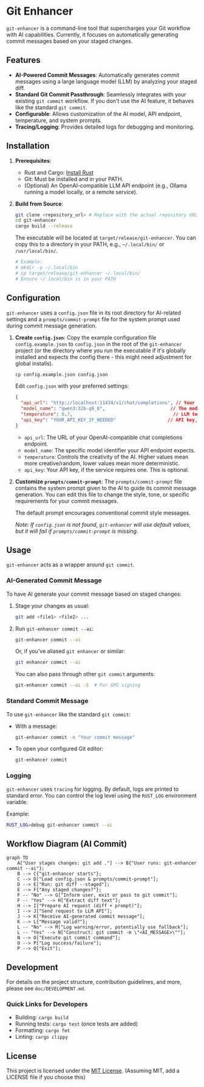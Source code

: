 # Git Enhancer

`git-enhancer` is a command-line tool that supercharges your Git workflow with AI capabilities. Currently, it focuses on automatically generating commit messages based on your staged changes.

## Features

-   **AI-Powered Commit Messages**: Automatically generates commit messages using a large language model (LLM) by analyzing your staged diff.
-   **Standard Git Commit Passthrough**: Seamlessly integrates with your existing `git commit` workflow. If you don't use the AI feature, it behaves like the standard `git commit`.
-   **Configurable**: Allows customization of the AI model, API endpoint, temperature, and system prompts.
-   **Tracing/Logging**: Provides detailed logs for debugging and monitoring.

## Installation

1.  **Prerequisites**:
    *   Rust and Cargo: [Install Rust](https://www.rust-lang.org/tools/install)
    *   Git: Must be installed and in your PATH.
    *   (Optional) An OpenAI-compatible LLM API endpoint (e.g., Ollama running a model locally, or a remote service).

2.  **Build from Source**:
    ```bash
    git clone <repository_url> # Replace with the actual repository URL
    cd git-enhancer
    cargo build --release
    ```
    The executable will be located at `target/release/git-enhancer`. You can copy this to a directory in your PATH, e.g., `~/.local/bin/` or `/usr/local/bin/`.

    ```bash
    # Example:
    # mkdir -p ~/.local/bin
    # cp target/release/git-enhancer ~/.local/bin/
    # Ensure ~/.local/bin is in your PATH
    ```

## Configuration

`git-enhancer` uses a `config.json` file in its root directory for AI-related settings and a `prompts/commit-prompt` file for the system prompt used during commit message generation.

1.  **Create `config.json`**:
    Copy the example configuration file `config.example.json` to `config.json` in the root of the `git-enhancer` project (or the directory where you run the executable if it's globally installed and expects the config there - this might need adjustment for global installs).

    ```bash
    cp config.example.json config.json
    ```

    Edit `config.json` with your preferred settings:
    ```json
    {
      "api_url": "http://localhost:11434/v1/chat/completions", // Your LLM API endpoint
      "model_name": "qwen3:32b-q8_0",                        // The model to use
      "temperature": 0.7,                                     // LLM temperature
      "api_key": "YOUR_API_KEY_IF_NEEDED"                   // API key, if required by your endpoint
    }
    ```
    *   `api_url`: The URL of your OpenAI-compatible chat completions endpoint.
    *   `model_name`: The specific model identifier your API endpoint expects.
    *   `temperature`: Controls the creativity of the AI. Higher values mean more creative/random, lower values mean more deterministic.
    *   `api_key`: Your API key, if the service requires one. This is optional.

2.  **Customize `prompts/commit-prompt`**:
    The `prompts/commit-prompt` file contains the system prompt given to the AI to guide its commit message generation. You can edit this file to change the style, tone, or specific requirements for your commit messages.

    The default prompt encourages conventional commit style messages.

    *Note: If `config.json` is not found, `git-enhancer` will use default values, but it will fail if `prompts/commit-prompt` is missing.*

## Usage

`git-enhancer` acts as a wrapper around `git commit`.

### AI-Generated Commit Message

To have AI generate your commit message based on staged changes:

1.  Stage your changes as usual:
    ```bash
    git add <file1> <file2> ...
    ```
2.  Run `git-enhancer commit --ai`:
    ```bash
    git-enhancer commit --ai
    ```
    Or, if you've aliased `git enhancer` or similar:
    ```bash
    git enhancer commit --ai
    ```

    You can also pass through other `git commit` arguments:
    ```bash
    git-enhancer commit --ai -S  # For GPG signing
    ```

### Standard Commit Message

To use `git-enhancer` like the standard `git commit`:

-   With a message:
    ```bash
    git-enhancer commit -m "Your commit message"
    ```
-   To open your configured Git editor:
    ```bash
    git-enhancer commit
    ```

### Logging

`git-enhancer` uses `tracing` for logging. By default, logs are printed to standard error. You can control the log level using the `RUST_LOG` environment variable.

Example:
```bash
RUST_LOG=debug git-enhancer commit --ai
```

## Workflow Diagram (AI Commit)

```mermaid
graph TD
    A["User stages changes: git add ."] --> B{"User runs: git-enhancer commit --ai"};
    B --> C{"git-enhancer starts"};
    C --> D["Load config.json & prompts/commit-prompt"];
    D --> E["Run: git diff --staged"];
    E --> F{"Any staged changes?"};
    F -- "No" --> G["Inform user, exit or pass to git commit"];
    F -- "Yes" --> H["Extract diff text"];
    H --> I["Prepare AI request (diff + prompt)"];
    I --> J["Send request to LLM API"];
    J --> K["Receive AI-generated commit message"];
    K --> L{"Message valid?"};
    L -- "No" --> M["Log warning/error, potentially use fallback"];
    L -- "Yes" --> N["Construct: git commit -m \"<AI_MESSAGE>\""];
    N --> O["Execute git commit command"];
    O --> P["Log success/failure"];
    P --> Q["Exit"];
```

## Development

For details on the project structure, contribution guidelines, and more, please see `doc/DEVELOPMENT.md`.

### Quick Links for Developers
- Building: `cargo build`
- Running tests: `cargo test` (once tests are added)
- Formatting: `cargo fmt`
- Linting: `cargo clippy`

## License

This project is licensed under the [MIT License](LICENSE). (Assuming MIT, add a LICENSE file if you choose this)
